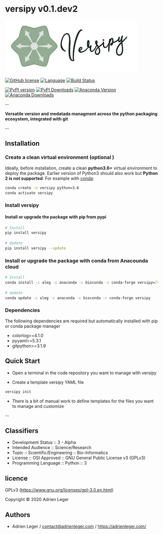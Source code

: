 # versipy v0.1.dev2

![versipy](pictures/versipy.png)

[![GitHub license](https://img.shields.io/github/license/a-slide/versipy.svg)](https://github.com/a-slide/versipy/blob/master/LICENSE)
[![Language](https://img.shields.io/badge/Language-Python3.6+-yellow.svg)](https://www.python.org/)
[![Build Status](https://travis-ci.com/a-slide/versipy.svg?branch=master)](https://travis-ci.com/a-slide/versipy)

[![PyPI version](https://badge.fury.io/py/versipy.svg)](https://badge.fury.io/py/versipy)
[![PyPI Downloads](https://pepy.tech/badge/versipy)](https://pepy.tech/project/versipy)
[![Anaconda Version](https://anaconda.org/aleg/versipy/badges/version.svg)](https://anaconda.org/aleg/versipy)
[![Anaconda Downloads](https://anaconda.org/aleg/versipy/badges/downloads.svg)](https://anaconda.org/aleg/versipy)

--

**Versatile version and medatada managment across the python packaging ecosystem, integrated with git**

--

## Installation


### Create a clean virtual environment (optional )

Ideally, before installation, create a clean **python3.6+** virtual environment to deploy the package.
Earlier version of Python3 should also work but **Python 2 is not supported**.
For example with [conda](https://conda.io/projects/conda/en/latest/user-guide/install/index.html):

```bash
conda create -n versipy python=3.6
conda activate versipy
```

### Install versipy

#### Install or upgrade the package with pip from pypi

```bash
# Install
pip install versipy

# Update
pip install versipy --update
```

### Install or upgrade the package with conda from Anacounda cloud

```bash
# Install
conda install -c aleg -c anaconda -c bioconda -c conda-forge versipy=[VERSION]

# Update
conda update -c aleg -c anaconda -c bioconda -c conda-forge versipy
```

### Dependencies

The following dependencies are required but automatically installed with pip or conda package manager

- colorlog>=4.1.0
- pyyaml>=5.3.1
- gitpython>=3.1.9

## Quick Start

* Open a terminal in the code repository you want to manage with versipy

* Create a template versipy YAML file
```bash
versipy init
```

* There is a bit of manual work to define templates for the files you want to manage and customize 

--

## Classifiers

* Development Status :: 3 - Alpha
* Intended Audience :: Science/Research
* Topic :: Scientific/Engineering :: Bio-Informatics
* License :: OSI Approved :: GNU General Public License v3 (GPLv3)
* Programming Language :: Python :: 3

## licence

GPLv3 (https://www.gnu.org/licenses/gpl-3.0.en.html)

Copyright © 2020 Adrien Leger

## Authors

* Adrien Leger / contact@adrienleger.com / https://adrienleger.com/
